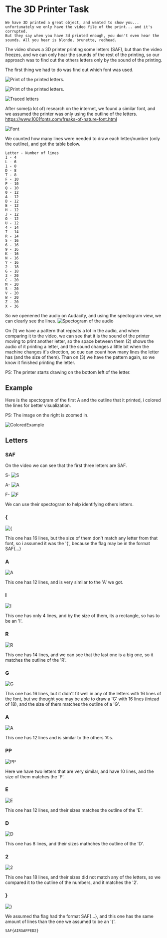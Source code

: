 # The 3D Printer Task

```
We have 3D printed a great object, and wanted to show you... unfortunately we only have the video file of the print... and it's corrupted.
But they say when you have 3d printed enough, you don't even hear the sounds. All you hear is blonde, brunette, redhead.
```

The video shows a 3D printer printing some letters (SAF), but than the video freezes, and we can only hear the sounds of the rest of the printing, so our approach was to find out the others letters only by the sound of the printing.

The first thing we had to do was find out which font was used.

![Print of the printed letters.](Images/LettersPrinted(1).jpg)

![Print of the printed letters.](Images/LettersPrinted(2).jpg)

![Traced letters](Images/tracedLetters.jpg)

After some(a lot of) research on the internet, we found a similar font, and we assumed the printer was only using the outline of the letters.
https://www.1001fonts.com/freaks-of-nature-font.html

![Font](Images/font.png)

We counted how many lines were needed to draw each letter/number (only the outline), and got the table below.
```
Letter - Number of lines
I - 4
L - 6
1 - 8
D - 8
T - 8
F - 10
P - 10
Q - 10
0 - 12
A - 12 
B - 12
E - 12
H - 12 
J - 12
O - 12
U - 12
4 - 14
7 - 14
R - 14
5 - 16
6 - 16
9 - 16
K - 16
N - 16
Y - 16
2 - 18
G - 18
3 - 20
C - 20
M - 20
S - 20
V - 20
W - 20
Z - 20
X - 36
```
So we openened the audio on Audacity, and using the spectogram view, we can clearly see the lines.
![Spectogram of the audio](Images/AudacityFullAudioEdited.jpg)

On (1) we have a pattern that repeats a lot in the audio, and when comparing it to the video, we can see that it is the sound of the printer moving to print another letter, so the space between them (2) shows the audio of it printing a letter, and the sound changes a little bit when the machine changes it's direction, so que can count how many lines the letter has (and the size of them). Than on (3) we have the pattern again, so we know it finished printing the letter. 

PS: The printer starts drawing on the bottom left of the letter.

## Example
Here is the spectogram of the first A and the outline that it printed, i colored the lines for better visualization.

PS: The image on the right is zoomed in.

![ColoredExample](Images/exampleColored.jpg)

## Letters
### SAF
On the video we can see that the first three letters are SAF.

S-
![S](Images/Letters/S.jpg)

A-
![A](Images/Letters/A(1).jpg)

F-
![F](Images/Letters/F.jpg)

We can use their spectogram to help identifying others letters.

### {
![{](Images/Letters/oBracket.jpg)

This one has 16 lines, but the size of them don't match any letter from that font, so i assumed it was the '{', because the flag may be in the format SAF{...}

### A
![A](Images/Letters/A(2).jpg)

This one has 12 lines, and is very similar to the 'A' we got.

### I
![I](Images/Letters/I.jpg)

This one has only 4 lines, and by the size of them, its a rectangle, so has to be an 'I'.

### R
![R](Images/Letters/R.jpg)

This one has 14 lines, and we can see that the last one is a big one, so it matches the outline of the 'R'.

### G
![G](Images/Letters/G.jpg)

This one has 16 lines, but it didn't fit well in any of the letters with 16 lines of the font, but we thought you may be able to draw a 'G' with 16 lines (intead of 18), and the size of them matches the outline of a 'G'. 

### A
![A](Images/Letters/A(3).jpg)

This one has 12 lines and is similar to the others 'A's.

### PP
![PP](Images/Letters/PP.jpg)

Here we have two letters that are very similar, and have 10 lines, and the size of them matches the 'P'.

### E
![E](Images/Letters/E.jpg)

This one has 12 lines, and their sizes matches the outline of the 'E'.

### D
![D](Images/Letters/D.jpg)

This one has 8 lines, and their sizes mathches the outline of the 'D'.

### 2
![2](Images/Letters/2.jpg)

This one has 18 lines, and their sizes did not match any of the letters, so we compared it to the outline of the numbers, and it matches the '2'. 

### }
![}](Images/Letters/cBracket.jpg)

We assumed tha flag had the format SAF{...}, and this one has the same amount of lines than the one we assumed to be an '{'.

```
SAF{AIRGAPPED2}
```
